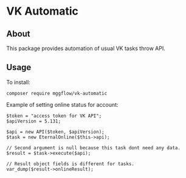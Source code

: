 # VK Automatic
## About
This package provides automation of usual VK tasks throw API.

## Usage
To install:

```
composer require mggflow/vk-automatic
```

Example of setting online status for account:

```
$token = "access token for VK API";
$apiVersion = 5.131;

$api = new API($token, $apiVersion);
$task = new EternalOnline($this->api);

// Second argument is null because this task dont need any data.
$result = $task->execute($api);

// Result object fields is different for tasks.
var_dump($result->onlineResult);

```